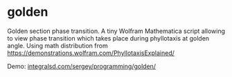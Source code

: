 # golden
Golden section phase transition.
A tiny Wolfram Mathematica script allowing to view phase transition which takes place during phyllotaxis
at golden angle. Using math distribution from https://demonstrations.wolfram.com/PhyllotaxisExplained/

Demo: <a href=https://integralsd.com/sergey/programming/golden/>integralsd.com/sergey/programming/golden/</a>
